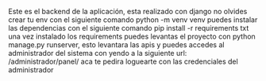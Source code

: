 Este es el backend de la aplicación, esta realizado con django no olvides crear tu env con el siguiente comando python -m venv venv puedes instalar las dependencias con el siguiente comando pip install -r requirements txt una vez instalado los requirements puedes levantas el proyecto con python manage.py runserver, esto levantara las apis y puedes accedes al administrador del sistema con yendo a la siguiente url: /administrador/panel/ aca te pedira loguearte con las credenciales del administrador